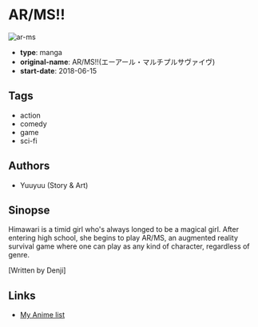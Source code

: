 # AR/MS!!

![ar-ms](https://cdn.myanimelist.net/images/manga/2/215346.jpg)

-   **type**: manga
-   **original-name**: AR/MS!!(エーアール・マルチプルサヴァイヴ)
-   **start-date**: 2018-06-15

## Tags

-   action
-   comedy
-   game
-   sci-fi

## Authors

-   Yuuyuu (Story & Art)

## Sinopse

Himawari is a timid girl who's always longed to be a magical girl. After entering high school, she begins to play AR/MS, an augmented reality survival game where one can play as any kind of character, regardless of genre.

[Written by Denji]

## Links

-   [My Anime list](https://myanimelist.net/manga/117990/AR_MS)
